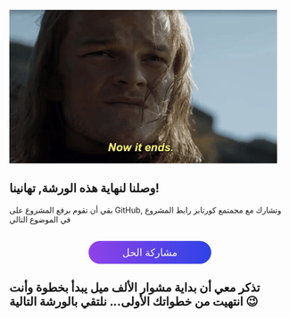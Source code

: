 ![CreditCard](./assets/the-end.gif)

## وصلنا لنهاية هذه الورشة, تهانينا!

بقي أن تقوم برفع المشروع على GitHub, وتشارك مع مجمتمع كورتابز رابط المشروع في الموضوع التالي

<a href="https://forums.coretabs.net/t/مشاركة-حلول-مهمة-سحب-الأموال-آلياً/1158" style="display: block; width: 200px; background-color: #5355e8; background-image:linear-gradient(to left, #2d43e7, #9042e8); color:#fff; padding: 10px; margin: 30px auto; border-radius:100px; text-decoration: none; font-size: 18px; text-align: center;">مشاركة الحل</a>

## تذكر معي أن بداية مشوار الألف ميل يبدأ بخطوة وأنت انتهيت من خطواتك الأولى... نلتقي بالورشة التالية :wink:
